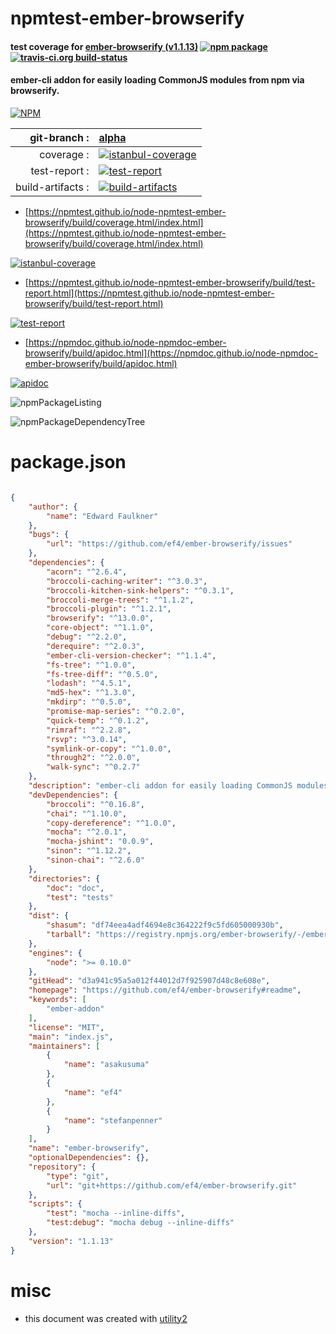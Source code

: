 # npmtest-ember-browserify

#### test coverage for  [ember-browserify (v1.1.13)](https://github.com/ef4/ember-browserify#readme)  [![npm package](https://img.shields.io/npm/v/npmtest-ember-browserify.svg?style=flat-square)](https://www.npmjs.org/package/npmtest-ember-browserify) [![travis-ci.org build-status](https://api.travis-ci.org/npmtest/node-npmtest-ember-browserify.svg)](https://travis-ci.org/npmtest/node-npmtest-ember-browserify)

#### ember-cli addon for easily loading CommonJS modules from npm via browserify.

[![NPM](https://nodei.co/npm/ember-browserify.png?downloads=true&downloadRank=true&stars=true)](https://www.npmjs.com/package/ember-browserify)

| git-branch : | [alpha](https://github.com/npmtest/node-npmtest-ember-browserify/tree/alpha)|
|--:|:--|
| coverage : | [![istanbul-coverage](https://npmtest.github.io/node-npmtest-ember-browserify/build/coverage.badge.svg)](https://npmtest.github.io/node-npmtest-ember-browserify/build/coverage.html/index.html)|
| test-report : | [![test-report](https://npmtest.github.io/node-npmtest-ember-browserify/build/test-report.badge.svg)](https://npmtest.github.io/node-npmtest-ember-browserify/build/test-report.html)|
| build-artifacts : | [![build-artifacts](https://npmtest.github.io/node-npmtest-ember-browserify/glyphicons_144_folder_open.png)](https://github.com/npmtest/node-npmtest-ember-browserify/tree/gh-pages/build)|

- [https://npmtest.github.io/node-npmtest-ember-browserify/build/coverage.html/index.html](https://npmtest.github.io/node-npmtest-ember-browserify/build/coverage.html/index.html)

[![istanbul-coverage](https://npmtest.github.io/node-npmtest-ember-browserify/build/screenCapture.buildCi.browser.%252Ftmp%252Fbuild%252Fcoverage.lib.html.png)](https://npmtest.github.io/node-npmtest-ember-browserify/build/coverage.html/index.html)

- [https://npmtest.github.io/node-npmtest-ember-browserify/build/test-report.html](https://npmtest.github.io/node-npmtest-ember-browserify/build/test-report.html)

[![test-report](https://npmtest.github.io/node-npmtest-ember-browserify/build/screenCapture.buildCi.browser.%252Ftmp%252Fbuild%252Ftest-report.html.png)](https://npmtest.github.io/node-npmtest-ember-browserify/build/test-report.html)

- [https://npmdoc.github.io/node-npmdoc-ember-browserify/build/apidoc.html](https://npmdoc.github.io/node-npmdoc-ember-browserify/build/apidoc.html)

[![apidoc](https://npmdoc.github.io/node-npmdoc-ember-browserify/build/screenCapture.buildCi.browser.%252Ftmp%252Fbuild%252Fapidoc.html.png)](https://npmdoc.github.io/node-npmdoc-ember-browserify/build/apidoc.html)

![npmPackageListing](https://npmtest.github.io/node-npmtest-ember-browserify/build/screenCapture.npmPackageListing.svg)

![npmPackageDependencyTree](https://npmtest.github.io/node-npmtest-ember-browserify/build/screenCapture.npmPackageDependencyTree.svg)



# package.json

```json

{
    "author": {
        "name": "Edward Faulkner"
    },
    "bugs": {
        "url": "https://github.com/ef4/ember-browserify/issues"
    },
    "dependencies": {
        "acorn": "^2.6.4",
        "broccoli-caching-writer": "^3.0.3",
        "broccoli-kitchen-sink-helpers": "^0.3.1",
        "broccoli-merge-trees": "^1.1.2",
        "broccoli-plugin": "^1.2.1",
        "browserify": "^13.0.0",
        "core-object": "^1.1.0",
        "debug": "^2.2.0",
        "derequire": "^2.0.3",
        "ember-cli-version-checker": "^1.1.4",
        "fs-tree": "^1.0.0",
        "fs-tree-diff": "^0.5.0",
        "lodash": "^4.5.1",
        "md5-hex": "^1.3.0",
        "mkdirp": "^0.5.0",
        "promise-map-series": "^0.2.0",
        "quick-temp": "^0.1.2",
        "rimraf": "^2.2.8",
        "rsvp": "^3.0.14",
        "symlink-or-copy": "^1.0.0",
        "through2": "^2.0.0",
        "walk-sync": "^0.2.7"
    },
    "description": "ember-cli addon for easily loading CommonJS modules from npm via browserify.",
    "devDependencies": {
        "broccoli": "^0.16.8",
        "chai": "^1.10.0",
        "copy-dereference": "^1.0.0",
        "mocha": "^2.0.1",
        "mocha-jshint": "0.0.9",
        "sinon": "^1.12.2",
        "sinon-chai": "^2.6.0"
    },
    "directories": {
        "doc": "doc",
        "test": "tests"
    },
    "dist": {
        "shasum": "df74eea4adf4694e8c364222f9c5fd605000930b",
        "tarball": "https://registry.npmjs.org/ember-browserify/-/ember-browserify-1.1.13.tgz"
    },
    "engines": {
        "node": ">= 0.10.0"
    },
    "gitHead": "d3a941c95a5a012f44012d7f925907d48c8e608e",
    "homepage": "https://github.com/ef4/ember-browserify#readme",
    "keywords": [
        "ember-addon"
    ],
    "license": "MIT",
    "main": "index.js",
    "maintainers": [
        {
            "name": "asakusuma"
        },
        {
            "name": "ef4"
        },
        {
            "name": "stefanpenner"
        }
    ],
    "name": "ember-browserify",
    "optionalDependencies": {},
    "repository": {
        "type": "git",
        "url": "git+https://github.com/ef4/ember-browserify.git"
    },
    "scripts": {
        "test": "mocha --inline-diffs",
        "test:debug": "mocha debug --inline-diffs"
    },
    "version": "1.1.13"
}
```



# misc
- this document was created with [utility2](https://github.com/kaizhu256/node-utility2)

